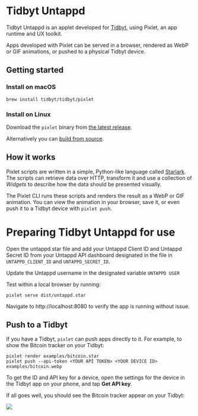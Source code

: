 # Tidbyt Untappd

Tidbyt Untappd is an applet developed for [Tidbyt](https://tidbyt.com), using Pixlet, an app runtime and UX toolkit.

Apps developed with Pixlet can be served in a browser, rendered as WebP or
GIF animations, or pushed to a physical Tidbyt device.

## Getting started

### Install on macOS

```
brew install tidbyt/tidbyt/pixlet
```

### Install on Linux

Download the `pixlet` binary from [the latest release][1].

Alternatively you can [build from source](BUILD.md).

[1]: https://github.com/tidbyt/pixlet/releases/latest

## How it works

Pixlet scripts are written in a simple, Python-like language called
[Starlark](https://github.com/google/starlark-go/). The scripts can
retrieve data over HTTP, transform it and use a collection of
_Widgets_ to describe how the data should be presented visually.

The Pixlet CLI runs these scripts and renders the result as a WebP
or GIF animation. You can view the animation in your browser, save
it, or even push it to a Tidbyt device with `pixlet push`.

# Preparing Tidbyt Untappd for use

Open the untappd.star file and add your Untappd Client ID and Untappd Secret ID from your Untappd API dashboard designated in the file in `UNTAPPD_CLIENT_ID` and `UNTAPPD_SECRET_ID`.

Update the Untappd username in the designated variable `UNTAPPD USER`

Test within a local browser by running:

```
pixlet serve dist/untappd.star
```

Navigate to http://localhost:8080 to verify the app is running without issue.

## Push to a Tidbyt

If you have a Tidbyt, `pixlet` can push apps directly to it. For example,
to show the Bitcoin tracker on your Tidbyt:

```
pixlet render examples/bitcoin.star
pixlet push --api-token <YOUR API TOKEN> <YOUR DEVICE ID> examples/bitcoin.webp
```

To get the ID and API key for a device, open the settings for the device in the Tidbyt app on your phone, and tap **Get API key**.

If all goes well, you should see the Bitcoin tracker appear on your Tidbyt:

![](doc/img/tidbyt_2.jpg)
